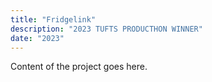 ```yaml
---
title: "Fridgelink"
description: "2023 TUFTS PRODUCTHON WINNER"
date: "2023"
---
```


Content of the project goes here.